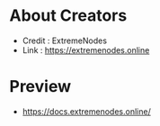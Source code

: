# About Creators
- Credit : ExtremeNodes
- Link : https://extremenodes.online

# Preview
- https://docs.extremenodes.online/
